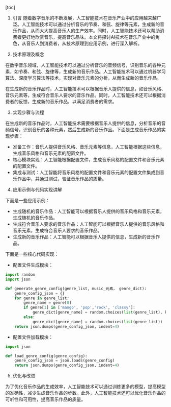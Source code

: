 
[toc]                    
                
                
1. 引言
随着数字音乐的不断发展，人工智能技术在音乐产业中的应用越来越广泛。人工智能技术可以通过分析音乐的节奏、和弦、旋律等元素，生成新的音乐作品，从而大大提高音乐人的生产效率。同时，人工智能技术还可以帮助消费者更好地欣赏音乐，提高音乐品味。本文将探讨AI技术在音乐产业中的角色，从音乐人到消费者，从技术原理到应用示例，进行深入解析。

2. 技术原理及概念

在数字音乐领域，人工智能技术可以通过分析音乐的音频信号，识别音乐的各种元素，如节奏、和弦、旋律等，生成新的音乐作品。人工智能技术可以通过机器学习算法、深度学习算法等技术，实现对音乐元素的分析，从而生成新的音乐作品。

在生成新的音乐作品时，人工智能技术可以根据音乐人提供的信息，如音乐风格、音乐元素等，生成符合音乐人要求的音乐作品。同时，人工智能技术还可以根据消费者的反馈，生成新的音乐作品，以满足消费者的需求。

3. 实现步骤与流程

在生成新的音乐作品时，人工智能技术需要根据音乐人提供的信息，分析音乐的音频信号，识别音乐的各种元素，然后生成新的音乐作品。下面是生成音乐作品的实现步骤：

- 准备工作：音乐人提供音乐风格、音乐元素等信息，人工智能根据这些信息，生成音乐风格和音乐元素的配置文件。
- 核心模块实现：人工智能根据配置文件，生成音乐风格的配置文件和音乐元素的配置文件。
- 集成与测试：人工智能将音乐风格的配置文件和音乐元素的配置文件集成到音乐作品中，并通过测试，验证音乐作品的质量。

4. 应用示例与代码实现讲解

下面是一些应用示例：

- 生成随机的音乐作品：人工智能可以根据音乐人提供的音乐风格和音乐元素，生成随机的音乐作品。
- 生成符合音乐人要求的音乐作品：人工智能可以根据音乐人提供的音乐风格和音乐元素，生成符合音乐人要求的音乐作品。
- 生成新的音乐作品：人工智能可以根据音乐人提供的信息，生成新的音乐作品。

下面是一些核心代码实现：

- 配置文件生成模块：
```python
import random
import json

def generate_genre_config(genre_list, music_元素， genre_dict):
    genre_config_json = {}
    for genre in genre_list:
        genre_name = genre[0]
        if genre[1] in ['mango', 'pop','rock', 'classy']:
            genre_dict[genre_name] = random.choices(list(genre_list), key=lambda x: x[1])
        else:
            genre_dict[genre_name] = random.choices(list(genre_list))
    return json.dumps(genre_config_json, indent=4)
```
- 配置文件加载模块：
```python
import json

def load_genre_config(genre_config):
    genre_config_json = json.loads(genre_config)
    return json.dumps(genre_config_json, indent=4)
```
5. 优化与改进

为了优化音乐作品的生成效率，人工智能技术可以通过训练更多的模型，提高模型的准确性，减少生成音乐作品的步数。此外，人工智能技术还可以优化音乐作品的可听性和可用性，提高音乐作品的质量。

